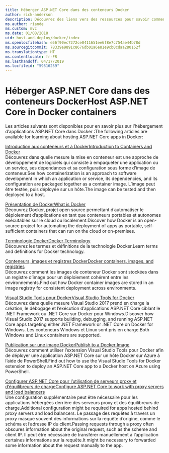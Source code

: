 ```yaml
---
title: Héberger ASP.NET Core dans des conteneurs Docker
author: rick-anderson
description: Découvrez des liens vers des ressources pour savoir comment héberger des applications ASP.NET Core dans des conteneurs Docker.
ms.author: riande
ms.custom: mvc
ms.date: 01/08/2018
uid: host-and-deploy/docker/index
ms.openlocfilehash: e56f90ec7272ce0411651ee6f8e7c754ae44b78d
ms.sourcegitcommit: 78339e9891c8676db01a6e81e9cb0cdaa280162f
ms.translationtype: HT
ms.contentlocale: fr-FR
ms.lasthandoff: 04/17/2019
ms.locfileid: "59516259"
---
```

# <a name="host-aspnet-core-in-docker-containers"></a><span data-ttu-id="d14d0-103">Héberger ASP.NET Core dans des conteneurs Docker</span><span class="sxs-lookup"><span data-stu-id="d14d0-103">Host ASP.NET Core in Docker containers</span></span>

<span data-ttu-id="d14d0-104">Les articles suivants sont disponibles pour en savoir plus sur l’hébergement d’applications ASP.NET Core dans Docker :</span><span class="sxs-lookup"><span data-stu-id="d14d0-104">The following articles are available for learning about hosting ASP.NET Core apps in Docker:</span></span>

[<span data-ttu-id="d14d0-105">Introduction aux conteneurs et à Docker</span><span class="sxs-lookup"><span data-stu-id="d14d0-105">Introduction to Containers and Docker</span></span>](/dotnet/standard/microservices-architecture/container-docker-introduction/index)  
<span data-ttu-id="d14d0-106">Découvrez dans quelle mesure la mise en conteneur est une approche de développement de logiciels qui consiste à empaqueter une application ou un service, ses dépendances et sa configuration sous forme d’image de conteneur.</span><span class="sxs-lookup"><span data-stu-id="d14d0-106">See how containerization is an approach to software development in which an application or service, its dependencies, and its configuration are packaged together as a container image.</span></span> <span data-ttu-id="d14d0-107">L’image peut être testée, puis déployée sur un hôte.</span><span class="sxs-lookup"><span data-stu-id="d14d0-107">The image can be tested and then deployed to a host.</span></span>

[<span data-ttu-id="d14d0-108">Présentation de Docker</span><span class="sxs-lookup"><span data-stu-id="d14d0-108">What is Docker</span></span>](/dotnet/standard/microservices-architecture/container-docker-introduction/docker-defined)  
<span data-ttu-id="d14d0-109">Découvrez Docker, projet open source permettant d’automatiser le déploiement d’applications en tant que conteneurs portables et autonomes exécutables sur le cloud ou localement.</span><span class="sxs-lookup"><span data-stu-id="d14d0-109">Discover how Docker is an open-source project for automating the deployment of apps as portable, self-sufficient containers that can run on the cloud or on-premises.</span></span>

[<span data-ttu-id="d14d0-110">Terminologie Docker</span><span class="sxs-lookup"><span data-stu-id="d14d0-110">Docker Terminology</span></span>](/dotnet/standard/microservices-architecture/container-docker-introduction/docker-terminology)  
<span data-ttu-id="d14d0-111">Découvrez les termes et définitions de la technologie Docker.</span><span class="sxs-lookup"><span data-stu-id="d14d0-111">Learn terms and definitions for Docker technology.</span></span>

[<span data-ttu-id="d14d0-112">Conteneurs, images et registres Docker</span><span class="sxs-lookup"><span data-stu-id="d14d0-112">Docker containers, images, and registries</span></span>](/dotnet/standard/microservices-architecture/container-docker-introduction/docker-containers-images-registries)  
<span data-ttu-id="d14d0-113">Découvrez comment les images de conteneur Docker sont stockées dans un registre d’image pour un déploiement cohérent entre les environnements.</span><span class="sxs-lookup"><span data-stu-id="d14d0-113">Find out how Docker container images are stored in an image registry for consistent deployment across environments.</span></span>

[<span data-ttu-id="d14d0-114">Visual Studio Tools pour Docker</span><span class="sxs-lookup"><span data-stu-id="d14d0-114">Visual Studio Tools for Docker</span></span>](xref:host-and-deploy/docker/visual-studio-tools-for-docker)  
<span data-ttu-id="d14d0-115">Découvrez dans quelle mesure Visual Studio 2017 prend en charge la création, le débogage et l’exécution d’applications ASP.NET Core ciblant le .NET Framework ou .NET Core sur Docker pour Windows.</span><span class="sxs-lookup"><span data-stu-id="d14d0-115">Discover how Visual Studio 2017 supports building, debugging, and running ASP.NET Core apps targeting either .NET Framework or .NET Core on Docker for Windows.</span></span> <span data-ttu-id="d14d0-116">Les conteneurs Windows et Linux sont pris en charge.</span><span class="sxs-lookup"><span data-stu-id="d14d0-116">Both Windows and Linux containers are supported.</span></span>

[<span data-ttu-id="d14d0-117">Publication sur une image Docker</span><span class="sxs-lookup"><span data-stu-id="d14d0-117">Publish to a Docker Image</span></span>](/azure/vs-azure-tools-docker-hosting-web-apps-in-docker)  
<span data-ttu-id="d14d0-118">Découvrez comment utiliser l’extension Visual Studio Tools pour Docker afin de déployer une application ASP.NET Core sur un hôte Docker sur Azure à l’aide de PowerShell.</span><span class="sxs-lookup"><span data-stu-id="d14d0-118">Find out how to use the Visual Studio Tools for Docker extension to deploy an ASP.NET Core app to a Docker host on Azure using PowerShell.</span></span>

[<span data-ttu-id="d14d0-119">Configurer ASP.NET Core pour l’utilisation de serveurs proxy et d’équilibreurs de charge</span><span class="sxs-lookup"><span data-stu-id="d14d0-119">Configure ASP.NET Core to work with proxy servers and load balancers</span></span>](xref:host-and-deploy/proxy-load-balancer)  
<span data-ttu-id="d14d0-120">Une configuration supplémentaire peut être nécessaire pour les applications hébergées derrière des serveurs proxy et des équilibreurs de charge.</span><span class="sxs-lookup"><span data-stu-id="d14d0-120">Additional configuration might be required for apps hosted behind proxy servers and load balancers.</span></span> <span data-ttu-id="d14d0-121">Le passage des requêtes à travers un proxy masque souvent des informations sur la requête d’origine, comme le schéma et l’adresse IP du client.</span><span class="sxs-lookup"><span data-stu-id="d14d0-121">Passing requests through a proxy often obscures information about the original request, such as the scheme and client IP.</span></span> <span data-ttu-id="d14d0-122">Il peut être nécessaire de transférer manuellement à l’application certaines informations sur la requête.</span><span class="sxs-lookup"><span data-stu-id="d14d0-122">It might be necessary to forwarded some information about the request manually to the app.</span></span>
